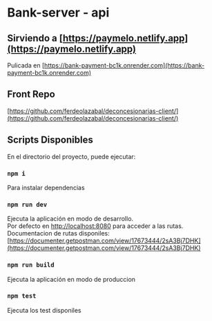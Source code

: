 # Bank-server - api

## Sirviendo a [https://paymelo.netlify.app](https://paymelo.netlify.app)
Pulicada en [https://bank-payment-bc1k.onrender.com](https://bank-payment-bc1k.onrender.com)

## Front Repo
[https://github.com/ferdeolazabal/deconcesionarias-client/](https://github.com/ferdeolazabal/deconcesionarias-client/)

## Scripts Disponibles

En el directorio del proyecto, puede ejecutar:

### `npm i`
Para instalar dependencias

### `npm run dev`
Ejecuta la aplicación en modo de desarrollo.\
Por defecto en [http://localhost:8080](http://localhost:8080) para acceder a las rutas.
Documentacion de rutas disponiles: [https://documenter.getpostman.com/view/17673444/2sA3Bj7DHK](https://documenter.getpostman.com/view/17673444/2sA3Bj7DHK)

### `npm run build`
Ejecuta la aplicación en modo de produccion

### `npm test`
Ejecuta los test disponiles
